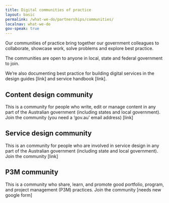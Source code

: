 ```yaml
---
title: Digital communities of practice
layout: basic
permalink: /what-we-do/partnerships/communities/
localnav: what-we-do
gov-speak: true
---
```


Our communities of practice bring together our government colleagues to collaborate, showcase work, solve problems and explore best practice. 

The communities are open to anyone in local, state and federal government to join.

We’re also documenting best practice for building digital services in the design guides [link] and service handbook [link].

## Content design community

This is a community for people who write, edit or manage content in any part of the Australian government (including states and local government). 
Join the community (you need a ‘gov.au’ email address) [link]

## Service design community

This is an community for people who are involved in service design in any part of the Australian government (including state and local government). 
Join the community [link]

## P3M community

This is a community who share, learn, and promote good portfolio, program, and project management (P3M) practices.
Join the community [needs new google form]
